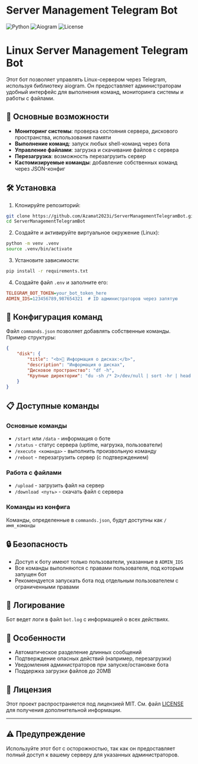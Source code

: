 # Server Management Telegram Bot

![Python](https://img.shields.io/badge/python-3.9+-blue.svg)
![Aiogram](https://img.shields.io/badge/aiogram-3.x-green.svg)
![License](https://img.shields.io/badge/license-MIT-orange.svg)

# Linux Server Management Telegram Bot

Этот бот позволяет управлять Linux-сервером через Telegram, используя библиотеку aiogram. Он предоставляет администраторам удобный интерфейс для выполнения команд, мониторинга системы и работы с файлами.

## 📌 Основные возможности

- **Мониторинг системы**: проверка состояния сервера, дискового пространства, использования памяти
- **Выполнение команд**: запуск любых shell-команд через бота
- **Управление файлами**: загрузка и скачивание файлов с сервера
- **Перезагрузка**: возможность перезагрузить сервер
- **Кастомизируемые команды**: добавление собственных команд через JSON-конфиг

## 🛠 Установка

1. Клонируйте репозиторий:
```bash
git clone https://github.com/Azamat2023i/ServerManagementTelegramBot.git
cd ServerManagementTelegramBot
```

2. Создайте и активируйте виртуальное окружение (Linux):
```bash
python -m venv .venv
source .venv/bin/activate
```

3. Установите зависимости:
```bash
pip install -r requirements.txt
```

4. Создайте файл `.env` и заполните его:
```ini
TELEGRAM_BOT_TOKEN=your_bot_token_here
ADMIN_IDS=123456789,987654321  # ID администраторов через запятую
```

## 🔧 Конфигурация команд

Файл `commands.json` позволяет добавлять собственные команды. Пример структуры:

```json
{
    "disk": {
        "title": "<b>💾 Информация о дисках:</b>",
        "description": "Информация о дисках",
        "Дисковое пространство": "df -h",
        "Крупные директории": "du -sh /* 2>/dev/null | sort -hr | head -n 10"
    }
}
```

## 📋 Доступные команды

### Основные команды
- `/start` или `/data` - информация о боте
- `/status` - статус сервера (uptime, нагрузка, пользователи)
- `/execute <команда>` - выполнить произвольную команду
- `/reboot` - перезагрузить сервер (с подтверждением)

### Работа с файлами
- `/upload` - загрузить файл на сервер
- `/download <путь>` - скачать файл с сервера

### Команды из конфига
Команды, определенные в `commands.json`, будут доступны как `/имя_команды`

## 🔒 Безопасность

- Доступ к боту имеют только пользователи, указанные в `ADMIN_IDS`
- Все команды выполняются с правами пользователя, под которым запущен бот
- Рекомендуется запускать бота под отдельным пользователем с ограниченными правами

## 📄 Логирование

Бот ведет логи в файл `bot.log` с информацией о всех действиях.

## 📌 Особенности

- Автоматическое разделение длинных сообщений
- Подтверждение опасных действий (например, перезагрузки)
- Уведомления администраторов при запуске/остановке бота
- Поддержка загрузки файлов до 20MB

## 📄 Лицензия

Этот проект распространяется под лицензией MIT. См. файл [LICENSE](LICENSE) для получения дополнительной информации.

---

## ⚠️ Предупреждение

Используйте этот бот с осторожностью, так как он предоставляет полный доступ к вашему серверу для указанных администраторов.
